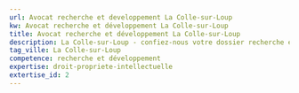 ```yaml
---
url: Avocat recherche et developpement La Colle-sur-Loup
kw: Avocat recherche et développement La Colle-sur-Loup
title: Avocat recherche et développement La Colle-sur-Loup
description: La Colle-sur-Loup - confiez-nous votre dossier recherche et développement
tag_ville: La Colle-sur-Loup
competence: recherche et développement
expertise: droit-propriete-intellectuelle
extertise_id: 2
---
```

